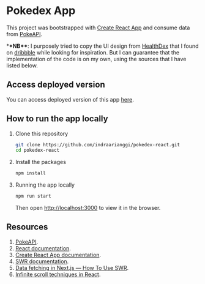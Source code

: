 # Pokedex App

This project was bootstrapped with [Create React App](https://github.com/facebook/create-react-app) and consume data from [PokeAPI](https://pokeapi.co/).

\***\*NB\*\***: I purposely tried to copy the UI design from [HealthDex](https://selleo.github.io/healthdex/) that I found on [dribbble](https://dribbble.com/shots/6580701-HealthDex-A-Pok-mon-Pok-dex-web-application) while looking for inspiration. But I can guarantee that the implementation of the code is on my own, using the sources that I have listed below.

## Access deployed version

You can access deployed version of this app [here](https://pokedex-react-heroku.herokuapp.com/).

## How to run the app locally

1. Clone this repository

    ```bash
    git clone https://github.com/indraarianggi/pokedex-react.git
    cd pokedex-react
    ```

2. Install the packages

    ```bash
    npm install
    ```

3. Running the app locally

    ```bash
    npm run start
    ```

    Then open [http://localhost:3000](http://localhost:3000) to view it in the browser.

## Resources

1. [PokeAPI](https://pokeapi.co/).
2. [React documentation](https://reactjs.org/).
3. [Create React App documentation](https://facebook.github.io/create-react-app/docs/getting-started).
4. [SWR documentation](https://swr.vercel.app/).
5. [Data fetching in Next.js — How To Use SWR](https://www.ibrahima-ndaw.com/blog/data-fetching-in-nextjs-using-useswr/).
6. [Infinite scroll techniques in React](https://blog.logrocket.com/infinite-scroll-techniques-in-react-adcfd7ff32bd/).
